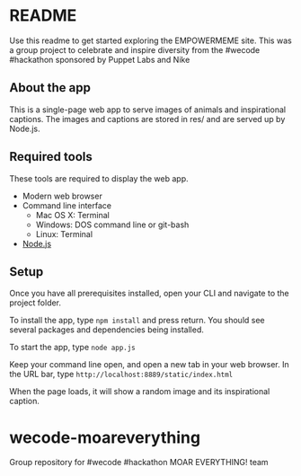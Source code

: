 # README

Use this readme to get started exploring the EMPOWERMEME site. This was a group project to celebrate and inspire diversity from the #wecode #hackathon sponsored by Puppet Labs and Nike

## About the app

This is a single-page web app to serve images of animals and inspirational captions. The images and captions are stored in res/ and are served up by Node.js.

## Required tools

These tools are required to display the web app.

* Modern web browser
* Command line interface
  * Mac OS X: Terminal
  * Windows: DOS command line or git-bash
  * Linux: Terminal
* [Node.js](https://nodejs.org/download/) 

## Setup
Once you have all prerequisites installed, open your CLI and navigate to the project folder.

To install the app, type `npm install` and press return. You should see several packages and dependencies being installed.

To start the app, type `node app.js`

Keep your command line open, and open a new tab in your web browser. In the URL bar, type `http://localhost:8889/static/index.html`

When the page loads, it will show a random image and its inspirational caption.

# wecode-moareverything
Group repository for #wecode #hackathon MOAR EVERYTHING! team

